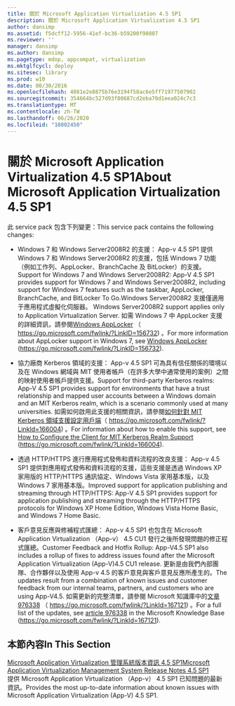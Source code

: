 ```yaml
---
title: 關於 Microsoft Application Virtualization 4.5 SP1
description: 關於 Microsoft Application Virtualization 4.5 SP1
author: dansimp
ms.assetid: f5dcff12-5956-41ef-bc36-b59200f90807
ms.reviewer: ''
manager: dansimp
ms.author: dansimp
ms.pagetype: mdop, appcompat, virtualization
ms.mktglfcycl: deploy
ms.sitesec: library
ms.prod: w10
ms.date: 08/30/2016
ms.openlocfilehash: 4081e2e8875b76e3194f58ac6e5ff71977507902
ms.sourcegitcommit: 354664bc527d93f80687cd2eba70d1eea024c7c3
ms.translationtype: MT
ms.contentlocale: zh-TW
ms.lasthandoff: 06/26/2020
ms.locfileid: "10802450"
---
```

# <span data-ttu-id="acd8d-103">關於 Microsoft Application Virtualization 4.5 SP1</span><span class="sxs-lookup"><span data-stu-id="acd8d-103">About Microsoft Application Virtualization 4.5 SP1</span></span>


<span data-ttu-id="acd8d-104">此 service pack 包含下列變更：</span><span class="sxs-lookup"><span data-stu-id="acd8d-104">This service pack contains the following changes:</span></span>

-   <span data-ttu-id="acd8d-105">Windows 7 和 Windows Server2008R2 的支援： App-v 4.5 SP1 提供 Windows 7 和 Windows Server2008R2 的支援，包括 Windows 7 功能（例如工作列、AppLocker、BranchCache 及 BitLocker）的支援。</span><span class="sxs-lookup"><span data-stu-id="acd8d-105">Support for Windows 7 and Windows Server2008R2: App-V 4.5 SP1 provides support for Windows 7 and Windows Server2008R2, including support for Windows 7 features such as the taskbar, AppLocker, BranchCache, and BitLocker To Go.</span></span><span data-ttu-id="acd8d-106">Windows Server2008R2 支援僅適用于應用程式虛擬化伺服器。</span><span class="sxs-lookup"><span data-stu-id="acd8d-106"> Windows Server2008R2 support applies only to Application Virtualization Server.</span></span> <span data-ttu-id="acd8d-107">如需 Windows 7 中 AppLocker 支援的詳細資訊，請參閱[Windows AppLocker](https://go.microsoft.com/fwlink/?LinkID=156732) （ https://go.microsoft.com/fwlink/?LinkID=156732) 。</span><span class="sxs-lookup"><span data-stu-id="acd8d-107">For more information about AppLocker support in Windows 7, see [Windows AppLocker](https://go.microsoft.com/fwlink/?LinkID=156732) (https://go.microsoft.com/fwlink/?LinkID=156732).</span></span>

-   <span data-ttu-id="acd8d-108">協力廠商 Kerberos 領域的支援： App-v 4.5 SP1 可為具有信任關係的環境以及在 Windows 網域與 MIT 使用者帳戶（在許多大學中通常使用的案例）之間的映射使用者帳戶提供支援。</span><span class="sxs-lookup"><span data-stu-id="acd8d-108">Support for third-party Kerberos realms: App-V 4.5 SP1 provides support for environments that have a trust relationship and mapped user accounts between a Windows domain and an MIT Kerberos realm, which is a scenario commonly used at many universities.</span></span> <span data-ttu-id="acd8d-109">如需如何啟用此支援的相關資訊，請參閱[如何針對 MIT Kerberos 領域支援設定用戶端](https://go.microsoft.com/fwlink/?LinkId=166004)（ https://go.microsoft.com/fwlink/?LinkId=166004) 。</span><span class="sxs-lookup"><span data-stu-id="acd8d-109">For information about how to enable this support, see [How to Configure the Client for MIT Kerberos Realm Support](https://go.microsoft.com/fwlink/?LinkId=166004) (https://go.microsoft.com/fwlink/?LinkId=166004).</span></span>

-   <span data-ttu-id="acd8d-110">透過 HTTP/HTTPS 進行應用程式發佈和資料流程的改良支援： App-v 4.5 SP1 提供對應用程式發佈和資料流程的支援，這些支援是透過 Windows XP 家用版的 HTTP/HTTPS 通訊協定、Windows Vista 家用基本版，以及 Windows 7 家用基本版。</span><span class="sxs-lookup"><span data-stu-id="acd8d-110">Improved support for application publishing and streaming through HTTP/HTTPS: App-V 4.5 SP1 provides support for application publishing and streaming through the HTTP/HTTPS protocols for Windows XP Home Edition, Windows Vista Home Basic, and Windows 7 Home Basic.</span></span>

-   <span data-ttu-id="acd8d-111">客戶意見反應與修補程式匯總： App-v 4.5 SP1 也包含在 Microsoft Application Virtualization （App-v） 4.5 CU1 發行之後所發現問題的修正程式匯總。</span><span class="sxs-lookup"><span data-stu-id="acd8d-111">Customer Feedback and Hotfix Rollup: App-V4.5 SP1 also includes a rollup of fixes to address issues found after the Microsoft Application Virtualization (App-V)4.5 CU1 release.</span></span> <span data-ttu-id="acd8d-112">更新是由我們內部團隊、合作夥伴以及使用 App-v 4.5 的客戶意見與客戶意見反應所產生的。</span><span class="sxs-lookup"><span data-stu-id="acd8d-112">The updates result from a combination of known issues and customer feedback from our internal teams, partners, and customers who are using App-V4.5.</span></span> <span data-ttu-id="acd8d-113">如需更新的完整清單，請參閱 Microsoft 知識庫中的[文章 976338](https://go.microsoft.com/fwlink/?LinkId=167121) （ https://go.microsoft.com/fwlink/?LinkId=167121) 。</span><span class="sxs-lookup"><span data-stu-id="acd8d-113">For a full list of the updates, see [article 976338](https://go.microsoft.com/fwlink/?LinkId=167121) in the Microsoft Knowledge Base (https://go.microsoft.com/fwlink/?LinkId=167121).</span></span>

## <span data-ttu-id="acd8d-114">本節內容</span><span class="sxs-lookup"><span data-stu-id="acd8d-114">In This Section</span></span>


<a href="" id="microsoft-application-virtualization-management-system-release-notes-4-5-sp1"></a>[<span data-ttu-id="acd8d-115">Microsoft Application Virtualization 管理系統版本資訊 4.5 SP1</span><span class="sxs-lookup"><span data-stu-id="acd8d-115">Microsoft Application Virtualization Management System Release Notes 4.5 SP1</span></span>](microsoft-application-virtualization-management-system-release-notes-45-sp1.md)  
<span data-ttu-id="acd8d-116">提供 Microsoft Application Virtualization （App-v） 4.5 SP1 已知問題的最新資訊。</span><span class="sxs-lookup"><span data-stu-id="acd8d-116">Provides the most up-to-date information about known issues with Microsoft Application Virtualization (App-V) 4.5 SP1.</span></span>

 

 





